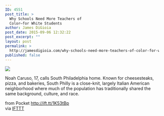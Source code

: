 ```yaml
---
ID: 4551
post_title: >
  Why Schools Need More Teachers of
  Color—for White Students
author: James DiGioia
post_date: 2015-09-06 12:32:22
post_excerpt: ""
layout: post
permalink: >
  http://jamesdigioia.com/why-schools-need-more-teachers-of-color-for-white-students/
published: false
---
```

![][1]  
  
Noah Caruso, 17, calls South Philadelphia home. Known for cheesesteaks, pizza, and bakeries, South Philly is a close-knit, largely Italian American neighborhood where much of the population has traditionally shared the same background, culture, and race.  
  
from Pocket http://ift.tt/1K53tBp  
via [IFTTT][2]

 [1]: http://ift.tt/1J0zmAm
 [2]: http://ift.tt/1c4nCfM